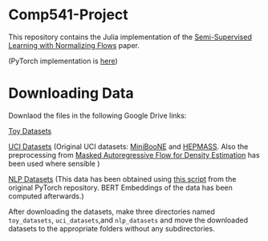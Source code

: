 # Comp541-Project

This repository contains the Julia implementation of the [Semi-Supervised Learning with Normalizing Flows](https://arxiv.org/abs/1912.13025) paper.

(PyTorch implementation is [here](https://github.com/izmailovpavel/flowgmm/))

# Downloading Data
Downlaod the files in the following Google Drive links:


[Toy Datasets](https://drive.google.com/open?id=10ykNO7XgYA9B1PqVLjq7_9XSOEIbpSoz)

[UCI Datasets](https://drive.google.com/open?id=1-FLjRxw7uAeA0H-_kT-d10ciEtOXzfth)
(Original UCI datasets: [MiniBooNE](http://archive.ics.uci.edu/ml/datasets/MiniBooNE+particle+identification) and [HEPMASS](http://archive.ics.uci.edu/ml/datasets/HEPMASS). Also the preprocessing from [Masked Autoregressive Flow for Density Estimation](https://github.com/gpapamak/maf) has been used where sensible )

[NLP Datasets](https://drive.google.com/open?id=113qI9K3MESs528M4rpM3aKWsdqbg8r-x) 
(This data has been obtained using [this script](https://github.com/izmailovpavel/flowgmm/blob/public/data/nlp_datasets/get_text_classification_data.sh) from the original PyTorch repository. BERT Embeddings of the data has been computed afterwards.)

After downloading the datasets, make three directories named `toy_datasets`, `uci_datasets`,and `nlp_datasets` and move the downloaded datasets to the appropriate folders without any subdirectories.
